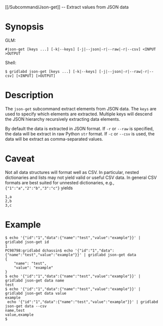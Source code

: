 [[/Subcommand/Json-get]] -- Extract values from JSON data

# Synopsis

GLM:

~~~
#json-get [keys ...] [-k|--keys] [-j|--json|-r|--raw|-r|--csv] <INPUT >OUTPUT 
~~~

Shell:

~~~
$ gridlabd json-get [keys ...] [-k|--keys] [-j|--json|-r|--raw|-r|--csv] [<INPUT] [>OUTPUT] 
~~~

# Description

The `json-get` subcommand extract elements from JSON data.  The `keys` are used to specify which elements are extracted.  Multiple keys will descend the JSON hierarchy recursively extracting data elements.

By default the data is extracted in JSON format.  If `-r` or `--raw` is specified, the data will be extract in raw Python `str` format.  If `-c` or `--csv` is used, the data will be extract as comma-separated values. 

# Caveat

Not all data structures will format well as CSV.  In particular, nested dictionaries and lists may not yield valid or useful CSV data.  In general CSV formats are best suited for unnested dictionaries, e.g., `{"1":"a","2":"b","3":"c"}` yields

~~~
1,a
2,b
3,c
~~~

# Example

~~~
$ echo '{"id":"1","data":{"name":"test","value":"example"}}' | gridlabd json-get id
1
PC98798:gridlabd dchassin$ echo '{"id":"1","data":{"name":"test","value":"example"}}' | gridlabd json-get data
{
    "name": "test",
    "value": "example"
}
$ echo '{"id":"1","data":{"name":"test","value":"example"}}' | gridlabd json-get data name
test
$ echo '{"id":"1","data":{"name":"test","value":"example"}}' | gridlabd json-get data value
example
 echo '{"id":"1","data":{"name":"test","value":"example"}}' | gridlabd json-get data --csv
name,test
value,example
$ 
~~~
